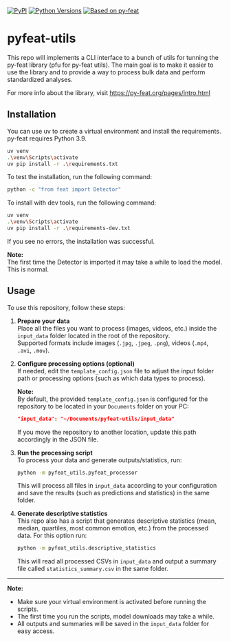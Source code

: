 [![PyPI](https://img.shields.io/pypi/v/py-feat.svg)](https://pypi.org/project/py-feat/)
[![Python Versions](https://img.shields.io/badge/python-3.9-blue)]()
[![Based on py-feat](https://img.shields.io/badge/Based%20on-py--feat-006d44)](https://py-feat.org/pages/intro.html)



# pyfeat-utils

This repo will implements a CLI interface to a bunch of utils for tunning the py-feat library (pfu for py-feat utils).
The main goal is to make it easier to use the library and to provide a way to process bulk data and perform standardized analyses.

For more info about the library, visit https://py-feat.org/pages/intro.html 

## Installation

You can use uv to create a virtual environment and install the requirements.
py-feat requires Python 3.9.

```bash
uv venv
.\venv\Scripts\activate
uv pip install -r .\requirements.txt
```

To test the installation, run the following command:

```bash
python -c "from feat import Detector"
```

To install with dev tools, run the following command:

```bash
uv venv
.\venv\Scripts\activate
uv pip install -r .\requirements-dev.txt
```

If you see no errors, the installation was successful.


**Note:**  
    The first time the Detector is imported it may take a while to load the model. This is normal.

## Usage

To use this repository, follow these steps:

1. **Prepare your data**  
   Place all the files you want to process (images, videos, etc.) inside the `input_data` folder located in the root of the repository.  
   Supported formats include images (`.jpg`, `.jpeg`, `.png`), videos (`.mp4`, `.avi`, `.mov`).

2. **Configure processing options (optional)**  
   If needed, edit the `template_config.json` file to adjust the input folder path or processing options (such as which data types to process).

   **Note:**  
   By default, the provided `template_config.json` is configured for the repository to be located in your `Documents` folder on your PC:
   ```json
   "input_data": "~/Documents/pyfeat-utils/input_data"
   ```
   If you move the repository to another location, update this path accordingly in the JSON file.

3. **Run the processing script**  
   To process your data and generate outputs/statistics, run:

   ```bash
   python -m pyfeat_utils.pyfeat_processor
   ```

   This will process all files in `input_data` according to your configuration and save the results (such as predictions and statistics) in the same folder.

4. **Generate descriptive statistics**  
   This repo also has a script that generates descriptive statistics (mean, median, quartiles, most common emotion, etc.) from the processed data. For this option run:

   ```bash
   python -m pyfeat_utils.descriptive_statistics
   ```

   This will read all processed CSVs in `input_data` and output a summary file called `statistics_summary.csv` in the same folder.

---

**Note:**  
- Make sure your virtual environment is activated before running the scripts.
- The first time you run the scripts, model downloads may take a while.
- All outputs and summaries will be saved in the `input_data` folder for easy access.
